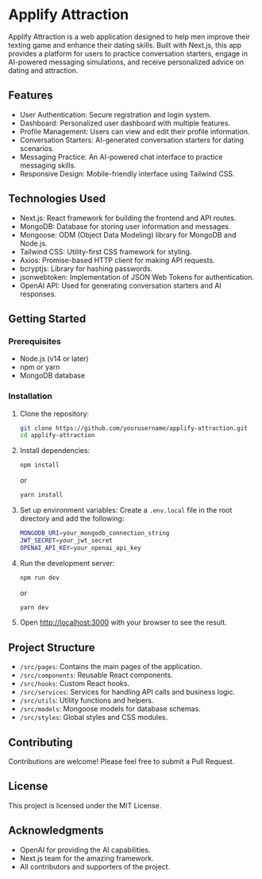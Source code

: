 # Applify Attraction

Applify Attraction is a web application designed to help men improve their texting game and enhance their dating skills. Built with Next.js, this app provides a platform for users to practice conversation starters, engage in AI-powered messaging simulations, and receive personalized advice on dating and attraction.

## Features

- User Authentication: Secure registration and login system.
- Dashboard: Personalized user dashboard with multiple features.
- Profile Management: Users can view and edit their profile information.
- Conversation Starters: AI-generated conversation starters for dating scenarios.
- Messaging Practice: An AI-powered chat interface to practice messaging skills.
- Responsive Design: Mobile-friendly interface using Tailwind CSS.

## Technologies Used

- Next.js: React framework for building the frontend and API routes.
- MongoDB: Database for storing user information and messages.
- Mongoose: ODM (Object Data Modeling) library for MongoDB and Node.js.
- Tailwind CSS: Utility-first CSS framework for styling.
- Axios: Promise-based HTTP client for making API requests.
- bcryptjs: Library for hashing passwords.
- jsonwebtoken: Implementation of JSON Web Tokens for authentication.
- OpenAI API: Used for generating conversation starters and AI responses.

## Getting Started

### Prerequisites

- Node.js (v14 or later)
- npm or yarn
- MongoDB database

### Installation

1. Clone the repository:
   ```bash
   git clone https://github.com/yourusername/applify-attraction.git
   cd applify-attraction
   ```

2. Install dependencies:
   ```bash
   npm install
   ```
   or
   ```bash
   yarn install
   ```

3. Set up environment variables:
   Create a `.env.local` file in the root directory and add the following:
   ```bash
   MONGODB_URI=your_mongodb_connection_string
   JWT_SECRET=your_jwt_secret
   OPENAI_API_KEY=your_openai_api_key
   ```

4. Run the development server:
   ```bash
   npm run dev
   ```
   or
   ```bash
   yarn dev
   ```

5. Open [http://localhost:3000](http://localhost:3000) with your browser to see the result.

## Project Structure

- `/src/pages`: Contains the main pages of the application.
- `/src/components`: Reusable React components.
- `/src/hooks`: Custom React hooks.
- `/src/services`: Services for handling API calls and business logic.
- `/src/utils`: Utility functions and helpers.
- `/src/models`: Mongoose models for database schemas.
- `/src/styles`: Global styles and CSS modules.

## Contributing

Contributions are welcome! Please feel free to submit a Pull Request.

## License

This project is licensed under the MIT License.

## Acknowledgments

- OpenAI for providing the AI capabilities.
- Next.js team for the amazing framework.
- All contributors and supporters of the project.
